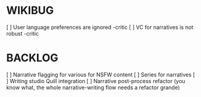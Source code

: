 # WIKIBUG
[ ] User language preferences are ignored  -critic
[ ] VC for narratives is not robust  -critic


# BACKLOG
[ ] Narrative flagging for various for NSFW content
[ ] Series for narratives
[ ] Writing studio Quill integration
[ ] Narrative post-process refactor (you know what, the whole narrative-writing flow needs a refactor grande)